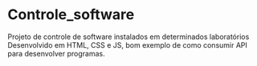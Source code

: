 # Controle_software
Projeto de controle de software instalados em determinados laboratórios
Desenvolvido em HTML, CSS e JS, bom exemplo de como consumir API para desenvolver programas.
